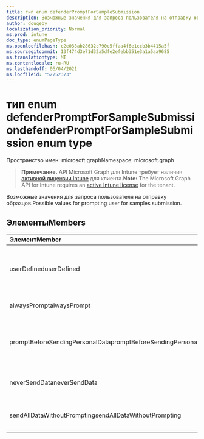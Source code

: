 ```yaml
---
title: тип enum defenderPromptForSampleSubmission
description: Возможные значения для запроса пользователя на отправку образцов.
author: dougeby
localization_priority: Normal
ms.prod: intune
doc_type: enumPageType
ms.openlocfilehash: c2e038ab28632c790e5ffaa4f6e1ccb3b4415a5f
ms.sourcegitcommit: 13f474d3e71d32a5dfe2efebb351e3a1a5aa9685
ms.translationtype: MT
ms.contentlocale: ru-RU
ms.lasthandoff: 06/04/2021
ms.locfileid: "52752373"
---
```

# <a name="defenderpromptforsamplesubmission-enum-type"></a><span data-ttu-id="1a4a4-103">тип enum defenderPromptForSampleSubmission</span><span class="sxs-lookup"><span data-stu-id="1a4a4-103">defenderPromptForSampleSubmission enum type</span></span>

<span data-ttu-id="1a4a4-104">Пространство имен: microsoft.graph</span><span class="sxs-lookup"><span data-stu-id="1a4a4-104">Namespace: microsoft.graph</span></span>

> <span data-ttu-id="1a4a4-105">**Примечание.** API Microsoft Graph для Intune требует наличия [активной лицензии Intune](https://go.microsoft.com/fwlink/?linkid=839381) для клиента.</span><span class="sxs-lookup"><span data-stu-id="1a4a4-105">**Note:** The Microsoft Graph API for Intune requires an [active Intune license](https://go.microsoft.com/fwlink/?linkid=839381) for the tenant.</span></span>

<span data-ttu-id="1a4a4-106">Возможные значения для запроса пользователя на отправку образцов.</span><span class="sxs-lookup"><span data-stu-id="1a4a4-106">Possible values for prompting user for samples submission.</span></span>

## <a name="members"></a><span data-ttu-id="1a4a4-107">Элементы</span><span class="sxs-lookup"><span data-stu-id="1a4a4-107">Members</span></span>
|<span data-ttu-id="1a4a4-108">Элемент</span><span class="sxs-lookup"><span data-stu-id="1a4a4-108">Member</span></span>|<span data-ttu-id="1a4a4-109">Значение</span><span class="sxs-lookup"><span data-stu-id="1a4a4-109">Value</span></span>|<span data-ttu-id="1a4a4-110">Описание</span><span class="sxs-lookup"><span data-stu-id="1a4a4-110">Description</span></span>|
|:---|:---|:---|
|<span data-ttu-id="1a4a4-111">userDefined</span><span class="sxs-lookup"><span data-stu-id="1a4a4-111">userDefined</span></span>|<span data-ttu-id="1a4a4-112">0</span><span class="sxs-lookup"><span data-stu-id="1a4a4-112">0</span></span>|<span data-ttu-id="1a4a4-113">Значение User Defined, значение по умолчанию, без намерения.</span><span class="sxs-lookup"><span data-stu-id="1a4a4-113">User Defined, default value, no intent.</span></span>|
|<span data-ttu-id="1a4a4-114">alwaysPrompt</span><span class="sxs-lookup"><span data-stu-id="1a4a4-114">alwaysPrompt</span></span>|<span data-ttu-id="1a4a4-115">1</span><span class="sxs-lookup"><span data-stu-id="1a4a4-115">1</span></span>|<span data-ttu-id="1a4a4-116">Всегда подсказывай.</span><span class="sxs-lookup"><span data-stu-id="1a4a4-116">Always prompt.</span></span>|
|<span data-ttu-id="1a4a4-117">promptBeforeSendingPersonalData</span><span class="sxs-lookup"><span data-stu-id="1a4a4-117">promptBeforeSendingPersonalData</span></span>|<span data-ttu-id="1a4a4-118">2</span><span class="sxs-lookup"><span data-stu-id="1a4a4-118">2</span></span>|<span data-ttu-id="1a4a4-119">Отправка безопасных образцов автоматически.</span><span class="sxs-lookup"><span data-stu-id="1a4a4-119">Send safe samples automatically.</span></span>|
|<span data-ttu-id="1a4a4-120">neverSendData</span><span class="sxs-lookup"><span data-stu-id="1a4a4-120">neverSendData</span></span>|<span data-ttu-id="1a4a4-121">3</span><span class="sxs-lookup"><span data-stu-id="1a4a4-121">3</span></span>|<span data-ttu-id="1a4a4-122">Никогда не отправлять данные.</span><span class="sxs-lookup"><span data-stu-id="1a4a4-122">Never send data.</span></span>|
|<span data-ttu-id="1a4a4-123">sendAllDataWithoutPrompting</span><span class="sxs-lookup"><span data-stu-id="1a4a4-123">sendAllDataWithoutPrompting</span></span>|<span data-ttu-id="1a4a4-124">4 </span><span class="sxs-lookup"><span data-stu-id="1a4a4-124">4</span></span>|<span data-ttu-id="1a4a4-125">Отправка всех данных без запроса.</span><span class="sxs-lookup"><span data-stu-id="1a4a4-125">Send all data without prompting.</span></span>|




